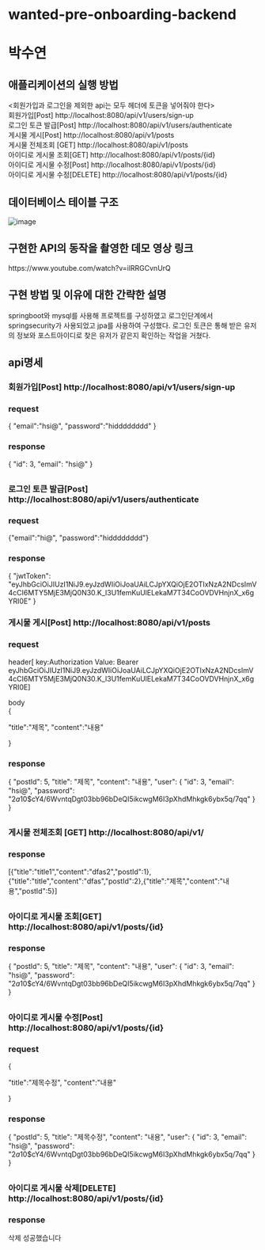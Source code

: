 # wanted-pre-onboarding-backend

<h1>박수연</h1>
<h2>애플리케이션의 실행 방법</h2>

<회원가입과 로그인을 제외한 api는 모두 헤더에 토큰을 넣어줘야 한다><br>
회원가입[Post] http://localhost:8080/api/v1/users/sign-up <br>
로그인 토큰 발급[Post] http://localhost:8080/api/v1/users/authenticate<br>
게시물 게시[Post] http://localhost:8080/api/v1/posts<br>
게시물 전체조회 [GET] http://localhost:8080/api/v1/posts<br>
아이디로 게시물 조회[GET] http://localhost:8080/api/v1/posts/{id}<br>
아이디로 게시물 수정[Post] http://localhost:8080/api/v1/posts/{id}<br>
아이디로 게시물 수정[DELETE] http://localhost:8080/api/v1/posts/{id}<br>

<h2>데이터베이스 테이블 구조</h2>

![image](https://github.com/PARK-Su-yeon/wanted-pre-onboarding-backend/assets/93627156/3a3cef15-51de-4e54-a03f-1a72aa8d23d3)

<h2>구현한 API의 동작을 촬영한 데모 영상 링크</h2>
https://www.youtube.com/watch?v=ilRRGCvnUrQ

<h2>구현 방법 및 이유에 대한 간략한 설명</h2>
springboot와 mysql를 사용해 프로젝트를 구성하였고 로그인단계에서 springsecurity가 사용되었고 jpa를 사용하여 구성했다.
로그인 토큰은 통해 받은 유저의 정보와 포스트아이디로 찾은 유저가 같은지 확인하는 작업을 거쳤다.

<h2>api명세</h2>
<h3>회원가입[Post] http://localhost:8080/api/v1/users/sign-up</h3>
<h3>request</h3>
{
    "email":"hsi@",
    "password":"hidddddddd"
  }
  
<h3>response</h3>

{
    "id": 3,
    "email": "hsi@"
}
##
<h3>로그인 토큰 발급[Post] http://localhost:8080/api/v1/users/authenticate</h3>

<h3>request</h3>
  {"email":"hi@",
    "password":"hidddddddd"}

<h3>response</h3>
 {  "jwtToken": "eyJhbGciOiJIUzI1NiJ9.eyJzdWIiOiJoaUAiLCJpYXQiOjE2OTIxNzA2NDcsImV4cCI6MTY5MjE3MjQ0N30.K_l3U1femKuUlELekaM7T34CoOVDVHnjnX_x6gYRI0E"
}

<h3>게시물 게시[Post] http://localhost:8080/api/v1/posts</h3>

<h3>request</h3>


header[ key:Authorization  Value: Bearer eyJhbGciOiJIUzI1NiJ9.eyJzdWIiOiJoaUAiLCJpYXQiOjE2OTIxNzA2NDcsImV4cCI6MTY5MjE3MjQ0N30.K_l3U1femKuUlELekaM7T34CoOVDVHnjnX_x6gYRI0E]

body  
{

"title":"제목",
"content":"내용"

}

<h3>response</h3>


{
    "postId": 5,
    "title": "제목",
    "content": "내용",
    "user": {
        "id": 3,
        "email": "hsi@",
        "password": "$2a$10$cY4/6WvntqDgt03bb96bDeQI5ikcwgM6I3pXhdMhkgk6ybx5q/7qq"
    }
}


##
<h3>게시물 전체조회 [GET] http://localhost:8080/api/v1/</h3>
<h3>response</h3>

[{"title":"title1","content":"dfas2","postId":1},{"title":"title","content":"dfas","postId":2},{"title":"제목","content":"내용","postId":5}]

##
<h3>아이디로 게시물 조회[GET] http://localhost:8080/api/v1/posts/{id}</h3>
<h3>response</h3>

{
    "postId": 5,
    "title": "제목",
    "content": "내용",
    "user": {
        "id": 3,
        "email": "hsi@",
        "password": "$2a$10$cY4/6WvntqDgt03bb96bDeQI5ikcwgM6I3pXhdMhkgk6ybx5q/7qq"
    }
}
##
<h3>아이디로 게시물 수정[Post] http://localhost:8080/api/v1/posts/{id}</h3>
<h3>request</h3>

{

"title":"제목수정",
"content":"내용"

}

<h3>response</h3>

{
    "postId": 5,
    "title": "제목수정",
    "content": "내용",
    "user": {
        "id": 3,
        "email": "hsi@",
        "password": "$2a$10$cY4/6WvntqDgt03bb96bDeQI5ikcwgM6I3pXhdMhkgk6ybx5q/7qq"
    }
}

##
<h3>아이디로 게시물 삭제[DELETE] http://localhost:8080/api/v1/posts/{id}</h3>

<h3>response</h3>

삭제  성공했습니다
